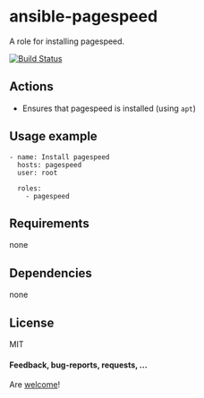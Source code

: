 ansible-pagespeed
====================

A role for installing pagespeed.

[![Build Status](https://api.travis-ci.org/AlbanAndrieu/ansible-pagespeed.png?branch=master)](https://travis-ci.org/AlbanAndrieu/ansible-pagespeed)

## Actions

- Ensures that pagespeed is installed (using `apt`)

Usage example
------------

    - name: Install pagespeed
      hosts: pagespeed
      user: root
    
      roles:
        - pagespeed      

Requirements
------------

none

Dependencies
------------

none

License
-------

MIT

#### Feedback, bug-reports, requests, ...

Are [welcome](https://github.com/AlbanAndrieu/ansible-pagespeed/issues)!
